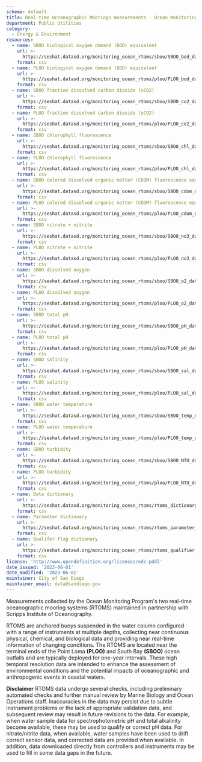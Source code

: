 ```yaml
---
schema: default
title: Real-time Oceanographic Moorings measurements - Ocean Monitoring Program
department: Public Utilities
category:
  - Energy & Environment
resources:
  - name: SBOO biological oxygen demand (BOD) equivalent
    url: >-
      https://seshat.datasd.org/monitoring_ocean_rtoms/sboo/SBOO_bod_datasd.csv
    format: csv
  - name: PLOO biological oxygen demand (BOD) equivalent
    url: >-
      https://seshat.datasd.org/monitoring_ocean_rtoms/ploo/PLOO_bod_datasd.csv
    format: csv
  - name: SBOO fraction dissolved carbon dioxide (xCO2)
    url: >-
      https://seshat.datasd.org/monitoring_ocean_rtoms/sboo/SBOO_co2_datasd.csv
    format: csv
  - name: PLOO fraction dissolved carbon dioxide (xCO2)
    url: >-
      https://seshat.datasd.org/monitoring_ocean_rtoms/ploo/PLOO_co2_datasd.csv
    format: csv
  - name: SBOO chlorophyll fluorescence
    url: >-
      https://seshat.datasd.org/monitoring_ocean_rtoms/sboo/SBOO_chl_datasd.csv
    format: csv
  - name: PLOO chlorophyll fluorescence
    url: >-
      https://seshat.datasd.org/monitoring_ocean_rtoms/ploo/PLOO_chl_datasd.csv
    format: csv
  - name: SBOO colored dissolved organic matter (CDOM) fluorescence equivalent
    url: >-
      https://seshat.datasd.org/monitoring_ocean_rtoms/sboo/SBOO_cdom_datasd.csv
    format: csv
  - name: PLOO colored dissolved organic matter (CDOM) fluorescence equivalent
    url: >-
      https://seshat.datasd.org/monitoring_ocean_rtoms/ploo/PLOO_cdom_datasd.csv
    format: csv
  - name: SBOO nitrate + nitrite
    url: >-
      https://seshat.datasd.org/monitoring_ocean_rtoms/sboo/SBOO_no3_datasd.csv
    format: csv
  - name: PLOO nitrate + nitrite
    url: >-
      https://seshat.datasd.org/monitoring_ocean_rtoms/ploo/PLOO_no3_datasd.csv
    format: csv
  - name: SBOO dissolved oxygen
    url: >-
      https://seshat.datasd.org/monitoring_ocean_rtoms/sboo/SBOO_o2_datasd.csv
    format: csv
  - name: PLOO dissolved oxygen
    url: >-
      https://seshat.datasd.org/monitoring_ocean_rtoms/ploo/PLOO_o2_datasd.csv
    format: csv
  - name: SBOO total pH
    url: >-
      https://seshat.datasd.org/monitoring_ocean_rtoms/sboo/SBOO_pH_datasd.csv
    format: csv
  - name: PLOO total pH
    url: >-
      https://seshat.datasd.org/monitoring_ocean_rtoms/ploo/PLOO_pH_datasd.csv
    format: csv
  - name: SBOO salinity
    url: >-
      https://seshat.datasd.org/monitoring_ocean_rtoms/sboo/SBOO_sal_datasd.csv
    format: csv
  - name: PLOO salinity
    url: >-
      https://seshat.datasd.org/monitoring_ocean_rtoms/ploo/PLOO_sal_datasd.csv
    format: csv
  - name: SBOO water temperature
    url: >-
      https://seshat.datasd.org/monitoring_ocean_rtoms/sboo/SBOO_temp_datasd.csv
    format: csv
  - name: PLOO water temperature
    url: >-
      https://seshat.datasd.org/monitoring_ocean_rtoms/ploo/PLOO_temp_datasd.csv
    format: csv
  - name: SBOO turbidity
    url: >-
      https://seshat.datasd.org/monitoring_ocean_rtoms/sboo/SBOO_NTU_datasd.csv
    format: csv
  - name: PLOO turbidity
    url: >-
      https://seshat.datasd.org/monitoring_ocean_rtoms/ploo/PLOO_NTU_datasd.csv
    format: csv
  - name: Data dictionary
    url: >-
      https://seshat.datasd.org/monitoring_ocean_rtoms/rtoms_dictionary_datasd.csv
    format: csv
  - name: Parameter dictionary
    url: >-
      https://seshat.datasd.org/monitoring_ocean_rtoms/rtoms_parameter_dictionary_datasd.csv
    format: csv
  - name: Qualifer flag dictionary
    url: >-
      https://seshat.datasd.org/monitoring_ocean_rtoms/rtoms_qualifier_dictionary_datasd.csv
    format: csv
license: 'http://www.opendefinition.org/licenses/odc-pddl'
date_issued: '2023-06-01'
date_modified: '2023-06-01'
maintainer: City of San Diego
maintainer_email: data@sandiego.gov
---
```

Measurements collected by the Ocean Monitoring Program's two real-time oceanographic mooring systems (RTOMS) maintained in partnership with Scripps Institute of Oceanography.
<!--more-->
RTOMS are anchored buoys suspended in the water column configured with a range of instruments at multiple depths, collecting near continuous physical, chemical, and biological data and providing near real-time information of changing conditions. The RTOMS are located near the terminal ends of the Point Loma **(PLOO)** and South Bay **(SBOO)** ocean outfalls and are typically deployed for one-year intervals. These high temporal resolution data are intended to enhance the assessment of environmental conditions and the potential impacts of oceanographic and anthropogenic events in coastal waters. 

**Disclaimer**
RTOMS data undergo several checks, including preliminary automated checks and further manual review by Marine Biology and Ocean Operations staff. Inaccuracies in the data may persist due to subtle instrument problems or the lack of appropriate validation data, and subsequent review may result in future revisions to the data. For example, when water sample data for spectrophotometric pH and total alkalinity become available, these may be used to qualify or correct pH data. For nitrate/nitrite data, when available, water samples have been used to drift correct sensor data, and corrected data are provided when available. In addition, data downloaded directly from controllers and instruments may be used to fill in some data gaps in the future.